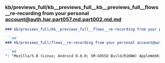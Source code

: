 ### kb/previews_full/kb__previews_full__kb__previews_full__flows__re-recording from your personal account@auth.har.part057.md.part002.md.md

```md
### kb/previews_full/kb__previews_full__flows__re-recording from your personal account@auth.har.part057.md.part002.md

```md
### kb/previews_full/flows__re-recording from your personal account@auth.har.part057.md (part 002)

```md
": "Mozilla/5.0 (Linux; Android 8.0.0; SM-G955U Build/R16NW) AppleWebKit/537.3
```

```

```

```
